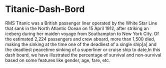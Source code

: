 # Titanic-Dash-Bord
RMS Titanic was a British passenger liner operated by the White Star Line that sank in the North Atlantic Ocean on 15 April 1912, after striking an iceberg during her maiden voyage from Southampton to New York City. Of the estimated 2,224 passengers and crew aboard, more than 1,500 died, making the sinking at the time one of the deadliest of a single ship[a] and the deadliest peacetime sinking of a superliner or cruise ship to date,In this dash board, we have illustrated the percentage of survival and non-survival based on some features like gender, age, fare, etc.
